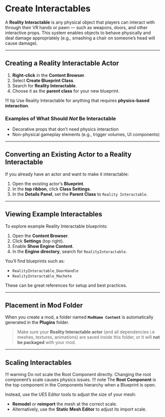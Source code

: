 # Create Interactables

A **Reality Interactable** is any physical object that players can interact with through their VR hands or pawn — such as weapons, doors, and other interactive props. This system enables objects to behave physically and deal damage appropriately (e.g., smashing a chair on someone’s head will cause damage).

---

## Creating a Reality Interactable Actor

1. **Right-click** in the **Content Browser**.  
2. Select **Create Blueprint Class**.  
3. Search for **Reality Interactable**.  
4. Choose it as the **parent class** for your new blueprint.

!!! tip
    Use Reality Interactable for anything that requires **physics-based interaction**.

### Examples of What Should *Not* Be Interactable

- Decorative props that don’t need physics interaction  
- Non-physical gameplay elements (e.g., trigger volumes, UI components)

---

## Converting an Existing Actor to a Reality Interactable

If you already have an actor and want to make it interactable:

1. Open the existing actor’s **Blueprint**.  
2. In the **top ribbon**, click **Class Settings**.  
3. In the **Details Panel**, set the **Parent Class** to `Reality Interactable`.

---

## Viewing Example Interactables

To explore example Reality Interactable blueprints:

1. Open the **Content Browser**.  
2. Click **Settings** (top right).  
3. Enable **Show Engine Content**.  
4. In the **Engine directory**, search for `RealityInteractable`.

You’ll find blueprints such as:

- `RealityInteractable_DoorHandle`  
- `RealityInteractable_Machete`

These can be great references for setup and best practices.

---

## Placement in Mod Folder

When you create a mod, a folder named **`ModName Content`** is automatically generated in the **Plugins** folder.

> Make sure your **Reality Interactable actor** (and all dependencies i.e meshes, textures, animations) are saved inside this folder, or it will **not be packaged** with your mod.

---

## Scaling Interactables
!!! warning
    Do not scale the Root Component directly. Changing the root component’s scale causes physics issues.
    !!! note
        The **Root Component** is the top component in the Components hierarchy when a Blueprint is open.

Instead, use the UE5 Editor tools to adjust the size of your mesh:

- **Remodel** or **reimport** the mesh at the correct scale.  
- Alternatively, use the **Static Mesh Editor** to adjust its import scale.